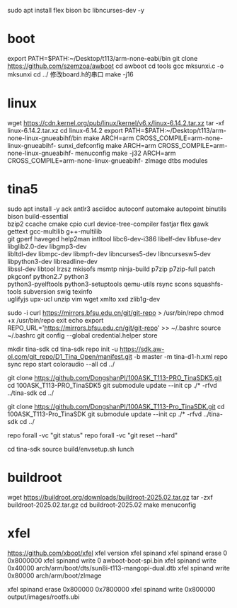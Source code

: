 sudo apt install flex bison bc libncurses-dev -y

# boot

export PATH=$PATH:~/Desktop/t113/arm-none-eabi/bin
git clone https://github.com/szemzoa/awboot
cd awboot
cd tools
gcc mksunxi.c -o mksunxi
cd ../
修改board.h的串口
make -j16

# linux
wget https://cdn.kernel.org/pub/linux/kernel/v6.x/linux-6.14.2.tar.xz
tar -xf linux-6.14.2.tar.xz
cd linux-6.14.2
export PATH=$PATH:~/Desktop/t113/arm-none-linux-gnueabihf/bin
make ARCH=arm CROSS_COMPILE=arm-none-linux-gnueabihf- sunxi_defconfig
make ARCH=arm CROSS_COMPILE=arm-none-linux-gnueabihf- menuconfig
make -j32 ARCH=arm CROSS_COMPILE=arm-none-linux-gnueabihf- zImage dtbs modules

# tina5
sudo apt install -y ack antlr3 asciidoc autoconf automake autopoint binutils bison build-essential \
bzip2 ccache cmake cpio curl device-tree-compiler fastjar flex gawk gettext gcc-multilib g++-multilib \
git gperf haveged help2man intltool libc6-dev-i386 libelf-dev libfuse-dev libglib2.0-dev libgmp3-dev \
libltdl-dev libmpc-dev libmpfr-dev libncurses5-dev libncursesw5-dev libpython3-dev libreadline-dev \
libssl-dev libtool lrzsz mkisofs msmtp ninja-build p7zip p7zip-full patch pkgconf python2.7 python3 \
python3-pyelftools python3-setuptools qemu-utils rsync scons squashfs-tools subversion swig texinfo \
uglifyjs upx-ucl unzip vim wget xmlto xxd zlib1g-dev

sudo -i
curl https://mirrors.bfsu.edu.cn/git/git-repo > /usr/bin/repo
chmod +x /usr/bin/repo
exit
echo export REPO_URL='https://mirrors.bfsu.edu.cn/git/git-repo' >> ~/.bashrc
source ~/.bashrc
git config --global credential.helper store 

mkdir tina-sdk
cd tina-sdk
repo init -u https://sdk.aw-ol.com/git_repo/D1_Tina_Open/manifest.git -b master -m tina-d1-h.xml
repo sync
repo start coloraudio --all
cd ../

git clone https://github.com/DongshanPI/100ASK_T113-PRO_TinaSDK5.git
cd 100ASK_T113-PRO_TinaSDK5
git submodule update --init 
cp ./* -rfvd ../tina-sdk
cd ../

git clone https://github.com/DongshanPI/100ASK_T113-Pro_TinaSDK.git
cd 100ASK_T113-Pro_TinaSDK 
git submodule update --init 
cp ./* -rfvd ../tina-sdk
cd ../

repo forall -vc "git status"
repo forall -vc "git reset --hard"

cd tina-sdk
source build/envsetup.sh
lunch

# buildroot
wget https://buildroot.org/downloads/buildroot-2025.02.tar.gz
tar -zxf buildroot-2025.02.tar.gz
cd buildroot-2025.02
make menuconfig

# xfel
https://github.com/xboot/xfel
xfel version
xfel spinand
xfel spinand erase 0 0x8000000
xfel spinand write 0 awboot-boot-spi.bin
xfel spinand write 0x40000 arch/arm/boot/dts/sun8i-t113-mangopi-dual.dtb
xfel spinand write 0x80000 arch/arm/boot/zImage

xfel spinand erase 0x800000 0x7800000
xfel spinand write 0x800000 output/images/rootfs.ubi